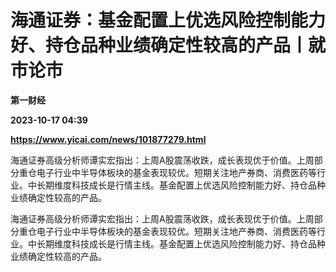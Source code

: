 # 海通证券：基金配置上优选风险控制能力好、持仓品种业绩确定性较高的产品丨就市论市
**第一财经**

**2023-10-17 04:39**

**https://www.yicai.com/news/101877279.html**

海通证券高级分析师谭实宏指出：上周A股震荡收跌，成长表现优于价值。上周部分重仓电子行业中半导体板块的基金表现较优。短期关注地产券商、消费医药等行业。中长期维度科技成长是行情主线。基金配置上优选风险控制能力好、持仓品种业绩确定性较高的产品。

海通证券高级分析师谭实宏指出：上周A股震荡收跌，成长表现优于价值。上周部分重仓电子行业中半导体板块的基金表现较优。短期关注地产券商、消费医药等行业。中长期维度科技成长是行情主线。基金配置上优选风险控制能力好、持仓品种业绩确定性较高的产品。